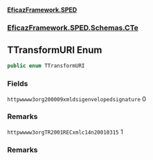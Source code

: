 #### [EficazFramework.SPED](EficazFrameworkSPED.md 'EficazFramework SPED')
### [EficazFramework.SPED.Schemas.CTe](EficazFramework.SPED.Schemas.CTe.md 'EficazFramework.SPED.Schemas.CTe')

## TTransformURI Enum

```csharp
public enum TTransformURI
```
### Fields

<a name='EficazFramework.SPED.Schemas.CTe.TTransformURI.httpwwww3org200009xmldsigenvelopedsignature'></a>

`httpwwww3org200009xmldsigenvelopedsignature` 0

### Remarks

<a name='EficazFramework.SPED.Schemas.CTe.TTransformURI.httpwwww3orgTR2001RECxmlc14n20010315'></a>

`httpwwww3orgTR2001RECxmlc14n20010315` 1

### Remarks